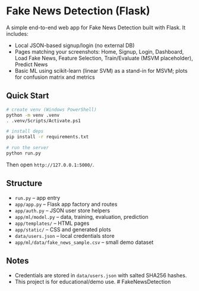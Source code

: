 # Fake News Detection (Flask)

A simple end-to-end web app for Fake News Detection built with Flask. It includes:
- Local JSON-based signup/login (no external DB)
- Pages matching your screenshots: Home, Signup, Login, Dashboard, Load Fake News, Feature Selection, Train/Evaluate (MSVM placeholder), Predict News
- Basic ML using scikit-learn (linear SVM) as a stand-in for MSVM; plots for confusion matrix and metrics

## Quick Start

```bash
# create venv (Windows PowerShell)
python -m venv .venv
. .venv/Scripts/Activate.ps1

# install deps
pip install -r requirements.txt

# run the server
python run.py
```

Then open `http://127.0.0.1:5000/`.

## Structure

- `run.py` – app entry
- `app/app.py` – Flask app factory and routes
- `app/auth.py` – JSON user store helpers
- `app/ml/model.py` – data, training, evaluation, prediction
- `app/templates/` – HTML pages
- `app/static/` – CSS and generated plots
- `data/users.json` – local credentials store
- `app/ml/data/fake_news_sample.csv` – small demo dataset

## Notes
- Credentials are stored in `data/users.json` with salted SHA256 hashes.
- This project is for educational/demo use.
#   F a k e N e w s D e t e c t i o n  
 